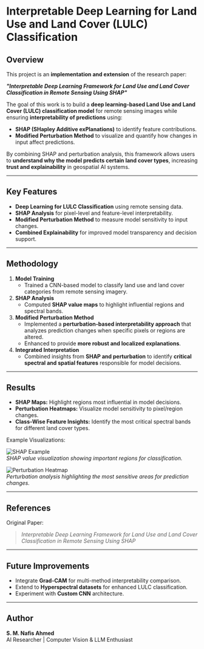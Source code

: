 # Interpretable Deep Learning for Land Use and Land Cover (LULC) Classification

## Overview
This project is an **implementation and extension** of the research paper:  

**_"Interpretable Deep Learning Framework for Land Use and Land Cover Classification in Remote Sensing Using SHAP"_**  

The goal of this work is to build a **deep learning-based Land Use and Land Cover (LULC) classification model** for remote sensing images while ensuring **interpretability of predictions** using:  

- **SHAP (SHapley Additive exPlanations)** to identify feature contributions.  
- **Modified Perturbation Method** to visualize and quantify how changes in input affect predictions.  

By combining SHAP and perturbation analysis, this framework allows users to **understand why the model predicts certain land cover types**, increasing **trust and explainability** in geospatial AI systems.

---

## Key Features
- **Deep Learning for LULC Classification** using remote sensing data.  
- **SHAP Analysis** for pixel-level and feature-level interpretability.  
- **Modified Perturbation Method** to measure model sensitivity to input changes.  
- **Combined Explainability** for improved model transparency and decision support.  

---

## Methodology
1. **Model Training**  
   - Trained a CNN-based model to classify land use and land cover categories from remote sensing imagery.  
2. **SHAP Analysis**  
   - Computed **SHAP value maps** to highlight influential regions and spectral bands.  
3. **Modified Perturbation Method**  
   - Implemented a **perturbation-based interpretability approach** that analyzes prediction changes when specific pixels or regions are altered.  
   - Enhanced to provide **more robust and localized explanations**.  
4. **Integrated Interpretation**  
   - Combined insights from **SHAP and perturbation** to identify **critical spectral and spatial features** responsible for model decisions.

---

## Results
- **SHAP Maps:** Highlight regions most influential in model decisions.  
- **Perturbation Heatmaps:** Visualize model sensitivity to pixel/region changes.  
- **Class-Wise Feature Insights:** Identify the most critical spectral bands for different land cover types.  

Example Visualizations:

![SHAP Example](shap_example.png)  
*SHAP value visualization showing important regions for classification.*

![Perturbation Heatmap](perturbation_example.png)  
*Perturbation analysis highlighting the most sensitive areas for prediction changes.*

---

## References
Original Paper:  
> *Interpretable Deep Learning Framework for Land Use and Land Cover Classification in Remote Sensing Using SHAP*  

---

## Future Improvements
- Integrate **Grad-CAM** for multi-method interpretability comparison.  
- Extend to **Hyperspectral datasets** for enhanced LULC classification.  
- Experiment with **Custom CNN** architecture.

---

## Author
**S. M. Nafis Ahmed**  
AI Researcher | Computer Vision & LLM Enthusiast
